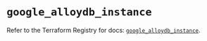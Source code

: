 # `google_alloydb_instance`

Refer to the Terraform Registry for docs: [`google_alloydb_instance`](https://registry.terraform.io/providers/hashicorp/google/5.41.0/docs/resources/alloydb_instance).
